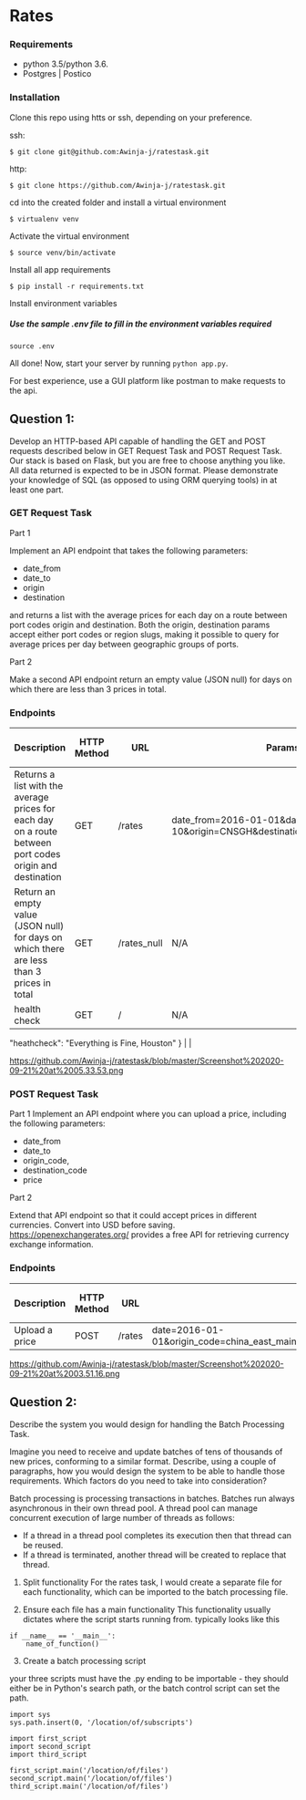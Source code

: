 # Rates

### Requirements
- python 3.5/python 3.6.
- Postgres | Postico

### Installation
Clone this repo using htts or ssh, depending on your preference.

ssh:

`$ git clone git@github.com:Awinja-j/ratestask.git`

http:

`$ git clone https://github.com/Awinja-j/ratestask.git`

cd into the created folder and install a virtual environment

`$ virtualenv venv`

Activate the virtual environment

`$ source venv/bin/activate`

Install all app requirements

`$ pip install -r requirements.txt`

Install environment variables

##### Use the sample .env file to fill in the environment variables required

`source .env`

All done! Now, start your server by running `python app.py`.

For best experience, use a GUI platform like postman to make requests to the api.



## Question 1:

Develop an HTTP-based API capable of handling the GET and POST requests described below in GET Request Task and POST Request Task. Our stack is based on Flask, but you are free to choose anything you like. All data returned is expected to be in JSON format. Please demonstrate your knowledge of SQL (as opposed to using ORM querying tools) in at least one part.

### GET Request Task

Part 1

Implement an API endpoint that takes the following parameters:

- date_from
- date_to
- origin
- destination

and returns a list with the average prices for each day on a route between port codes origin and destination.
Both the origin, destination params accept either port codes or region slugs, making it possible to query for average prices per day between geographic groups of ports.

Part 2

Make a second API endpoint return an empty value (JSON null) for days on which there are less than 3 prices in total.

### Endpoints

| Description                                                                                              | HTTP Method | URL     | Params                                                                             | Response w/o Payload | Response w/ Payload |
|----------------------------------------------------------------------------------------------------------|-------------|---------|------------------------------------------------------------------------------------|----------------------|---------------------|
| Returns a list with the average prices for each day on a route between port codes origin and destination | GET         | /rates  | date_from=2016-01-01&date_to=2016-01-10&origin=CNSGH&destination=north_europe_main |                      |                     |
| Return an empty value (JSON null) for days on which there are less than 3 prices in total                | GET         | /rates_null | N/A                                                                                |                      |                     |
| health check                                                                                             | GET         | /       | N/A                                                                                |  {
  "heathcheck": "Everything is Fine, Houston"
}                    |                     |


https://github.com/Awinja-j/ratestask/blob/master/Screenshot%202020-09-21%20at%2005.33.53.png


### POST Request Task
Part 1
Implement an API endpoint where you can upload a price, including the following parameters:

- date_from
- date_to
- origin_code,
- destination_code
- price

Part 2

Extend that API endpoint so that it could accept prices in different currencies. Convert into USD before saving. https://openexchangerates.org/ provides a free API for retrieving currency exchange information.

### Endpoints

| Description    | HTTP Method | URL           | Params | Response w/o Payload | Response w/ Payload |
|----------------|-------------|---------------|--------|----------------------|---------------------|
| Upload a price | POST         | /rates |  date=2016-01-01&origin_code=china_east_main&destination_code=north_europe_main&price=2000      |                      |                     |


https://github.com/Awinja-j/ratestask/blob/master/Screenshot%202020-09-21%20at%2003.51.16.png


## Question 2:

Describe the system you would design for handling the Batch Processing Task.

Imagine you need to receive and update batches of tens of thousands of new prices, conforming to a similar format. Describe, using a couple of paragraphs, how you would design the system to be able to handle those requirements. Which factors do you need to take into consideration?

Batch processing is processing transactions in batches. Batches run always asynchronous in their own thread pool.
A thread pool can manage concurrent execution of large number of threads as follows:

- If a thread in a thread pool completes its execution then that thread can be reused.
- If a thread is terminated, another thread will be created to replace that thread.

1. Split functionality
For the rates task, I would create a separate file for each functionality, which can be imported to the batch processing file.

2. Ensure each file has a main functionality
This functionality usually dictates where the script starts running from. 
typically looks like this

```
if __name__ == '__main__':
    name_of_function()
```

3. Create a batch processing script

your three scripts must have the .py ending to be importable - they should either be in Python's search path, or the batch control script can set the path.

```
import sys
sys.path.insert(0, '/location/of/subscripts')

import first_script
import second_script
import third_script

first_script.main('/location/of/files')
second_script.main('/location/of/files')
third_script.main('/location/of/files')
```